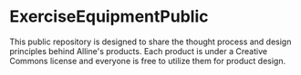 # ExerciseEquipmentPublic
This public repository is designed to share the thought process and design principles behind Alline's products. Each product is under a Creative Commons license and everyone is free to utilize them for product design.
